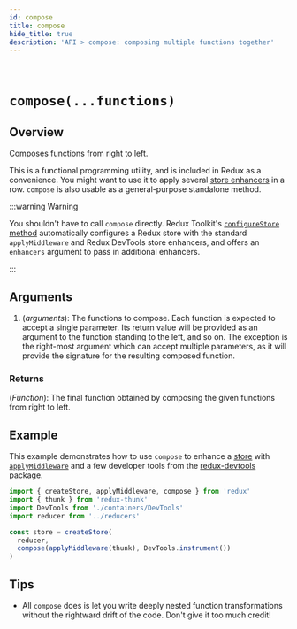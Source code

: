 ```yaml
---
id: compose
title: compose
hide_title: true
description: 'API > compose: composing multiple functions together'
---
```


&nbsp;

# `compose(...functions)`

## Overview

Composes functions from right to left.

This is a functional programming utility, and is included in Redux as a convenience.
You might want to use it to apply several [store enhancers](../understanding/thinking-in-redux/Glossary.md#store-enhancer) in a row. `compose` is also usable as a general-purpose standalone method.

:::warning Warning

You shouldn't have to call `compose` directly. Redux Toolkit's [`configureStore` method](https://redux-toolkit.js.org/api/configureStore) automatically configures a Redux store with the standard `applyMiddleware` and Redux DevTools store enhancers, and offers an `enhancers` argument to pass in additional enhancers.

:::

## Arguments

1. (_arguments_): The functions to compose. Each function is expected to accept a single parameter. Its return value will be provided as an argument to the function standing to the left, and so on. The exception is the right-most argument which can accept multiple parameters, as it will provide the signature for the resulting composed function.

### Returns

(_Function_): The final function obtained by composing the given functions from right to left.

## Example

This example demonstrates how to use `compose` to enhance a [store](Store.md) with [`applyMiddleware`](applyMiddleware.md) and a few developer tools from the [redux-devtools](https://github.com/reduxjs/redux-devtools) package.

```js
import { createStore, applyMiddleware, compose } from 'redux'
import { thunk } from 'redux-thunk'
import DevTools from './containers/DevTools'
import reducer from '../reducers'

const store = createStore(
  reducer,
  compose(applyMiddleware(thunk), DevTools.instrument())
)
```

## Tips

- All `compose` does is let you write deeply nested function transformations without the rightward drift of the code. Don't give it too much credit!
